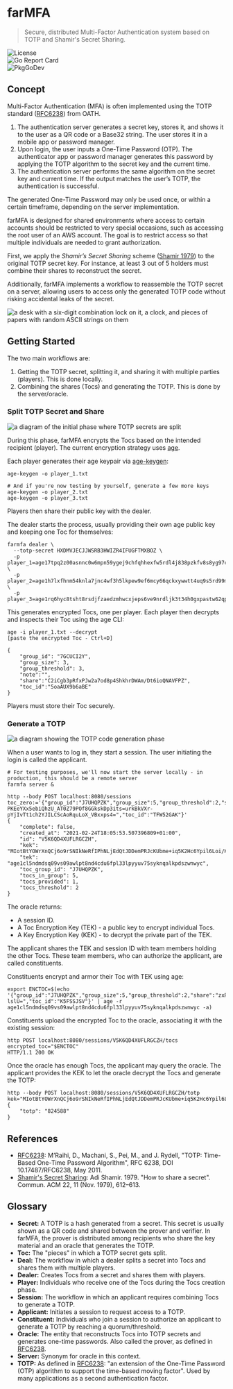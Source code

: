 # farMFA

> Secure, distributed Multi-Factor Authentication system based on TOTP and Shamir's Secret Sharing.

![License](https://img.shields.io/github/license/borgoat/farmfa?color=blue&style=flat-square)  
![Go Report Card](https://goreportcard.com/badge/github.com/borgoat/farmfa)  
![PkgGoDev](https://pkg.go.dev/badge/github.com/borgoat/farmfa)

## Concept

Multi-Factor Authentication (MFA) is often implemented using the TOTP standard ([RFC6238](https://www.rfc-editor.org/info/rfc6238)) from OATH.

1. The authentication server generates a secret key, stores it, and shows it to the user as a QR code or a Base32 string. The user stores it in a mobile app or password manager.
2. Upon login, the user inputs a One-Time Password (OTP). The authenticator app or password manager generates this password by applying the TOTP algorithm to the secret key and the current time.
3. The authentication server performs the same algorithm on the secret key and current time. If the output matches the user’s TOTP, the authentication is successful.

The generated One-Time Password may only be used once, or within a certain timeframe, depending on the server implementation.

farMFA is designed for shared environments where access to certain accounts should be restricted to very special occasions, such as accessing the root user of an AWS account. The goal is to restrict access so that multiple individuals are needed to grant authorization.

First, we apply the *Shamir’s Secret Sharing* scheme ([Shamir 1979](https://doi.org/10.1145/359168.359176)) to the original TOTP secret key. For instance, at least 3 out of 5 holders must combine their shares to reconstruct the secret.

Additionally, farMFA implements a workflow to reassemble the TOTP secret on a server, allowing users to access only the generated TOTP code without risking accidental leaks of the secret.

![a desk with a six-digit combination lock on it, a clock, and pieces of papers with random ASCII strings on them](./docs/banner.png)

## Getting Started

The two main workflows are:

1. Getting the TOTP secret, splitting it, and sharing it with multiple parties (players). This is done locally.
2. Combining the shares (Tocs) and generating the TOTP. This is done by the server/oracle.

### Split TOTP Secret and Share

![a diagram of the initial phase where TOTP secrets are split](docs/split.png)

During this phase, farMFA encrypts the Tocs based on the intended recipient (player). The current encryption strategy uses [age](https://filippo.io/age).

Each player generates their age keypair via [age-keygen](https://github.com/FiloSottile/age#readme):

```shell
age-keygen -o player_1.txt

# And if you're now testing by yourself, generate a few more keys
age-keygen -o player_2.txt
age-keygen -o player_3.txt
```

Players then share their public key with the dealer.

The dealer starts the process, usually providing their own age public key and keeping one Toc for themselves:


```shell
farmfa dealer \
  --totp-secret HXDMVJECJJWSRB3HWIZR4IFUGFTMXBOZ \
  -p player_1=age17tpq2z00asnnc0w6mpn59ygej9chfqhhexfw5rdl4j838pzkfv8s8yg97c \
  -p player_2=age1h7lxfhnm54knla7jnc4wf3h5lkpew9ef6mcy66qckxywwtt4uq9s5rd99m \
  -p player_3=age1rq6hyc8tsht8rsdjfzaedzmhwcxjeps6ve9nrdljk3t34h0gxpastw62qp
```

This generates encrypted Tocs, one per player. Each player then decrypts and inspects their Toc using the age CLI:

```shell
age -i player_1.txt --decrypt
[paste the encrypted Toc - Ctrl+D]

{
    "group_id": "7GCUCI2Y",
    "group_size": 3,
    "group_threshold": 3,
    "note":"",
    "share":"C2iCgb3pRfxPJw2a7od8p4ShkhrDWAm/Dt6ioQNAVFPZ",
    "toc_id":"5oaAUX9b6aBE"
}
```

Players must store their Toc securely.

### Generate a TOTP

![a diagram showing the TOTP code generation phase](docs/generate.png)

When a user wants to log in, they start a session. The user initiating the login is called the applicant.

```shell
# For testing purposes, we'll now start the server locally - in production, this should be a remote server
farmfa server &

http --body POST localhost:8080/sessions toc_zero:='{"group_id":"J7UHQPZK","group_size":5,"group_threshold":2,"share":"5Ovpu-PKEeYXx5ebiQhzU_AT0Z79POf8GGkskDp3its=urkBkVXr-pYjIvTt1ch2YJILCScAoRquLoX_VBxxps4=","toc_id":"TFW52GAK"}'
{
    "complete": false,
    "created_at": "2021-02-24T18:05:53.507396809+01:00",
    "id": "V5K6QD4XUFLRGCZH",
    "kek": "MIotBtYOWrXnQCj6o9rSNIkNeRfIPhNLjEdQtJDDemPRJcKUbme+iq5K2Hc6Ypil6Loi/K9rnN/YrJiKDT/tPi8kFq2WuAY8zl8=",
    "tek": "age1cl5ndmdsq09vs09awlpt8nd4cdu6fpl33lpyyuv75syknqalkpdszwnwyc",
    "toc_group_id": "J7UHQPZK",
    "tocs_in_group": 5,
    "tocs_provided": 1,
    "tocs_threshold": 2
}
```

The oracle returns:

* A session ID.
* A Toc Encryption Key (TEK) - a public key to encrypt individual Tocs.
* A Key Encryption Key (KEK) - to decrypt the private part of the TEK.

The applicant shares the TEK and session ID with team members holding the other Tocs. These team members, who can authorize the applicant, are called constituents.

Constituents encrypt and armor their Toc with TEK using age:

```shell
export ENCTOC=$(echo '{"group_id":"J7UHQPZK","group_size":5,"group_threshold":2,"share":"zxRrozuUaCMgn_u6ajZStlV7RKwhp0keT9aQoXAEruI=nfx2CPJfKiFM32zLmtxHjV94OlZOgBevV1Whrx-lslU=","toc_id":"K5FSSJSV"}' | age -r age1cl5ndmdsq09vs09awlpt8nd4cdu6fpl33lpyyuv75syknqalkpdszwnwyc -a)
```

Constituents upload the encrypted Toc to the oracle, associating it with the existing session:

```shell
http POST localhost:8080/sessions/V5K6QD4XUFLRGCZH/tocs encrypted_toc="$ENCTOC"
HTTP/1.1 200 OK
```

Once the oracle has enough Tocs, the applicant may query the oracle. The applicant provides the KEK to let the oracle decrypt the Tocs and generate the TOTP:

```shell
http --body POST localhost:8080/sessions/V5K6QD4XUFLRGCZH/totp kek="MIotBtYOWrXnQCj6o9rSNIkNeRfIPhNLjEdQtJDDemPRJcKUbme+iq5K2Hc6Ypil6Loi/K9rnN/YrJiKDT/tPi8kFq2WuAY8zl8="
{
    "totp": "824588"
}
```

## References
- [RFC6238](https://www.rfc-editor.org/info/rfc6238): M’Raihi, D., Machani, S., Pei, M., and J. Rydell, "TOTP: Time-Based One-Time Password Algorithm", RFC 6238, DOI 10.17487/RFC6238, May 2011.
- [Shamir's Secret Sharing](https://doi.org/10.1145/359168.359176): Adi Shamir. 1979. "How to share a secret". Commun. ACM 22, 11 (Nov. 1979), 612–613.

## Glossary
- **Secret:** A TOTP is a hash generated from a secret. This secret is usually shown as a QR code and shared between the prover and verifier. In farMFA, the prover is distributed among recipients who share the key material and an oracle that generates the TOTP.
- **Toc:** The "pieces" in which a TOTP secret gets split.
- **Deal:** The workflow in which a dealer splits a secret into Tocs and shares them with multiple players.
- **Dealer:** Creates Tocs from a secret and shares them with players.
- **Player:** Individuals who receive one of the Tocs during the Tocs creation phase.
- **Session:** The workflow in which an applicant requires combining Tocs to generate a TOTP.
- **Applicant:** Initiates a session to request access to a TOTP.
- **Constituent:** Individuals who join a session to authorize an applicant to generate a TOTP by reaching a quorum/threshold.
- **Oracle:** The entity that reconstructs Tocs into TOTP secrets and generates one-time passwords. Also called the prover, as defined in [RFC6238](https://www.rfc-editor.org/info/rfc6238).
- **Server:** Synonym for oracle in this context.
- **TOTP:** As defined in [RFC6238](https://www.rfc-editor.org/info/rfc6238): "an extension of the One-Time Password (OTP) algorithm to support the time-based moving factor". Used by many applications as a second authentication factor.
